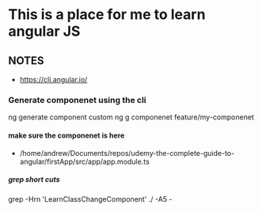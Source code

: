 # This is a place for me to learn angular JS

## NOTES

- https://cli.angular.io/

### Generate componenet using the cli

ng generate component custom
ng g componenet feature/my-componenet

#### make sure the componenet is here

- /home/andrew/Documents/repos/udemy-the-complete-guide-to-angular/firstApp/src/app/app.module.ts 




##### grep short cuts

grep -Hrn 'LearnClassChangeComponent' ./ -A5 -